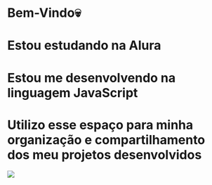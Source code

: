 # Bem-Vindo💀
# Estou estudando na Alura
 # Estou me desenvolvendo na linguagem JavaScript
 # Utilizo esse espaço para minha organização e compartilhamento dos meu projetos desenvolvidos

![](https://media1.tenor.com/m/GhXIJXxT6vIAAAAd/mc-vv-bonda.gif)

